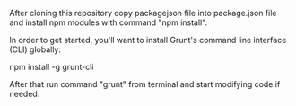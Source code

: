 After cloning this repository copy packagejson file into package.json file and install npm modules with command "npm install". 

In order to get started, you'll want to install Grunt's command line interface (CLI) globally:

npm install -g grunt-cli

After that run command "grunt" from terminal and start modifying code if needed.